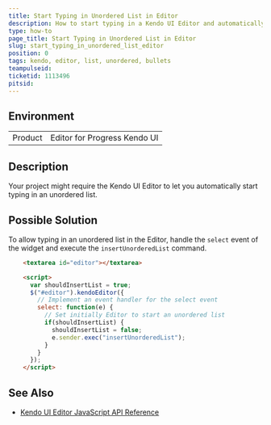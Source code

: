```yaml
---
title: Start Typing in Unordered List in Editor
description: How to start typing in a Kendo UI Editor and automatically create <ul> and <li> elements.
type: how-to
page_title: Start Typing in Unordered List in Editor
slug: start_typing_in_unordered_list_editor
position: 0
tags: kendo, editor, list, unordered, bullets
teampulseid:
ticketid: 1113496
pitsid:
---
```


## Environment

<table>
 <tr>
  <td>Product</td>
  <td>Editor for Progress Kendo UI</td>
 </tr>
</table>

## Description

Your project might require the Kendo UI Editor to let you automatically start typing in an unordered list.

## Possible Solution

To allow typing in an unordered list in the Editor, handle the `select` event of the widget and execute the `insertUnorderedList` command.

````html
	<textarea id="editor"></textarea>

	<script>
	  var shouldInsertList = true;
	  $("#editor").kendoEditor({
	    // Implement an event handler for the select event
		select: function(e) {
		  // Set initially Editor to start an unordered list
		  if(shouldInsertList) {
			shouldInsertList = false;
			e.sender.exec("insertUnorderedList");
		  }
		}
	  });
	</script>
````

## See Also

* [Kendo UI Editor JavaScript API Reference](http://docs.telerik.com/kendo-ui/api/javascript/ui/editor)
